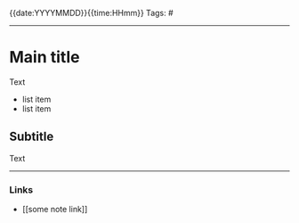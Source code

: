 {{date:YYYYMMDD}}{{time:HHmm}}
Tags: #

--- 
# Main title
Text
- list item
- list item

## Subtitle
Text

--- 
### Links
- [[some note link]]